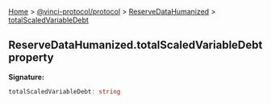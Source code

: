 [Home](./index.md) &gt; [@vinci-protocol/protocol](./protocol.md) &gt; [ReserveDataHumanized](./protocol.reservedatahumanized.md) &gt; [totalScaledVariableDebt](./protocol.reservedatahumanized.totalscaledvariabledebt.md)

## ReserveDataHumanized.totalScaledVariableDebt property

<b>Signature:</b>

```typescript
totalScaledVariableDebt: string
```
